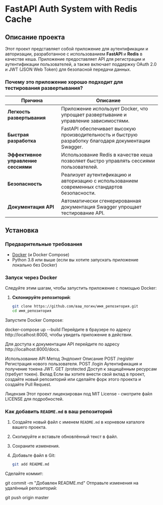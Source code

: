 # FastAPI Auth System with Redis Cache

## Описание проекта

Этот проект представляет собой приложение для аутентификации и авторизации, разработанное с использованием **FastAPI** и **Redis** в качестве кеша. Приложение предоставляет API для регистрации и аутентификации пользователей, а также включает поддержку OAuth 2.0 и JWT (JSON Web Token) для безопасной передачи данных.

### Почему это приложение хорошо подходит для тестирования развертывания?

| Причина                          | Описание                                                                                   |
|----------------------------------|-------------------------------------------------------------------------------------------|
| **Легкость развертывания**       | Приложение использует Docker, что упрощает развертывание и управление зависимостями.     |
| **Быстрая разработка**           | FastAPI обеспечивает высокую производительность и быструю разработку благодаря документации Swagger. |
| **Эффективное управление сессиями** | Использование Redis в качестве кеша позволяет быстро управлять сессиями пользователей.    |
| **Безопасность**                 | Реализует аутентификацию и авторизацию с использованием современных стандартов безопасности. |
| **Документация API**             | Автоматически сгенерированная документация Swagger упрощает тестирование API.           |

## Установка

### Предварительные требования

- [Docker](https://www.docker.com/get-started) (и Docker Compose)
- Python 3.8 или выше (если вы хотите запускать приложение локально без Docker)

### Запуск через Docker

Следуйте этим шагам, чтобы запустить приложение с помощью Docker:

1. **Склонируйте репозиторий**:

   ```bash
   git clone https://github.com/ваш_логин/имя_репозитория.git
   cd имя_репозитория
Запустите Docker Compose:

docker-compose up --build
Перейдите в браузере по адресу http://localhost:8000, чтобы увидеть приложение в действии.

Для доступа к документации API перейдите по адресу http://localhost:8000/docs.

Использование API
Метод	Эндпоинт	Описание
POST	/register	Регистрация нового пользователя.
POST	/login	Аутентификация и получение токена JWT.
GET	/protected	Доступ к защищённым ресурсам (требует токен).
Вклад
Если вы хотите внести свой вклад в проект, создайте новый репозиторий или сделайте форк этого проекта и создайте Pull Request.

Лицензия
Этот проект лицензирован под MIT License - смотрите файл LICENSE для подробностей.

### Как добавить `README.md` в ваш репозиторий

1. Создайте новый файл с именем `README.md` в корневом каталоге вашего проекта.
2. Скопируйте и вставьте обновлённый текст в файл.
3. Сохраните изменения.
4. Добавьте файл в Git:

   ```bash
   git add README.md
Сделайте коммит:


git commit -m "Добавлен README.md"
Отправьте изменения на удалённый репозиторий:

git push origin master

